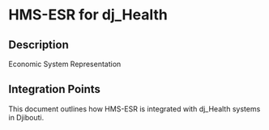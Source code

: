 # HMS-ESR for dj_Health

## Description

Economic System Representation

## Integration Points

This document outlines how HMS-ESR is integrated with dj_Health systems in Djibouti.
